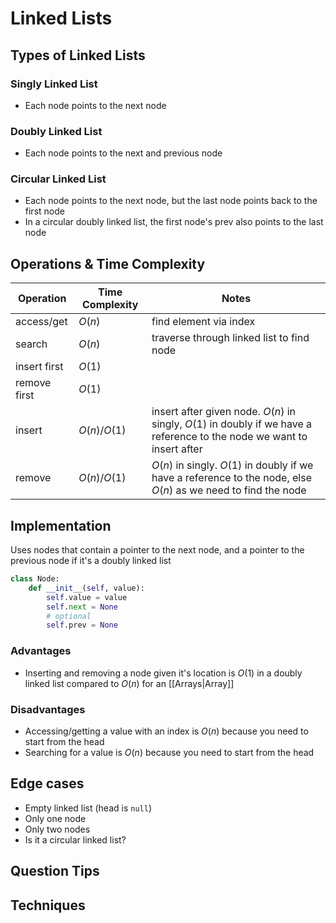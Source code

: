 # Linked Lists

## Types of Linked Lists

### Singly Linked List
- Each node points to the next node
### Doubly Linked List
- Each node points to the next and previous node
### Circular Linked List
- Each node points to the next node, but the last node points back to the first node
- In a circular doubly linked list, the first node's prev also points to the last node

## Operations & Time Complexity

| Operation    | Time Complexity | Notes                                                                                                                  |
| ------------ | --------------- | ---------------------------------------------------------------------------------------------------------------------- |
| access/get   | $O(n)$          | find element via index                                                                                                 |
| search       | $O(n)$          | traverse through linked list to find node                                                                                                                       | 
| insert first | $O(1)$          |                                                                                                                        |
| remove first | $O(1)$          |                                                                                                                        |
| insert       | $O(n)/O(1)$     | insert after given node. $O(n)$ in singly, $O(1)$ in doubly if we have a reference to the node we want to insert after |
| remove       | $O(n)/O(1)$     | $O(n)$ in singly. $O(1)$ in doubly if we have a reference to the node, else $O(n)$ as we need to find the node         |


## Implementation
Uses nodes that contain a pointer to the next node, and a pointer to the previous node if it's a doubly linked list

```python
class Node:
	def __init__(self, value):
		self.value = value
		self.next = None
		# optional
		self.prev = None

```

### Advantages
- Inserting and removing a node given it's location is $O(1)$ in a doubly linked list compared to $O(n)$ for an [[Arrays|Array]]

### Disadvantages
- Accessing/getting a value with an index is $O(n)$ because you need to start from the head
- Searching for a value is $O(n)$ because you need to start from the head

## Edge cases
- Empty linked list (head is `null`)
- Only one node
- Only two nodes
- Is it a circular linked list?
## Question Tips

## Techniques
